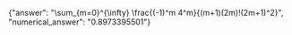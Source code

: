 {"answer": "\\sum_{m=0}^{\\infty} \\frac{(-1)^m 4^m}{(m+1)(2m)!(2m+1)^2}", "numerical_answer": "0.8973395501"}